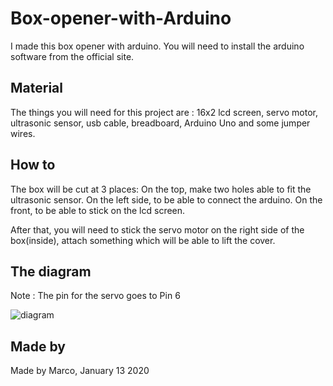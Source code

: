 # Box-opener-with-Arduino
I made this box opener with arduino. You will need to install the arduino software from the official site. 

## Material
The things you will need for this project are : 16x2 lcd screen, servo motor, ultrasonic sensor, usb cable, breadboard,
Arduino Uno and some jumper wires.

## How to
The box will be cut at 3 places:
On the top, make two holes able to fit the ultrasonic sensor.
On the left side, to be able to connect the arduino.
On the front, to be able to stick on the lcd screen.

After that, you will need to stick the servo motor on the right side of the box(inside), attach something which will be able 
to lift the cover.

## The diagram

Note : The pin for the servo goes to Pin 6

![diagram](https://user-images.githubusercontent.com/50530429/80919534-74791a00-8d38-11ea-971b-b6d981811753.jpg)


## Made by
Made by Marco, January 13 2020
